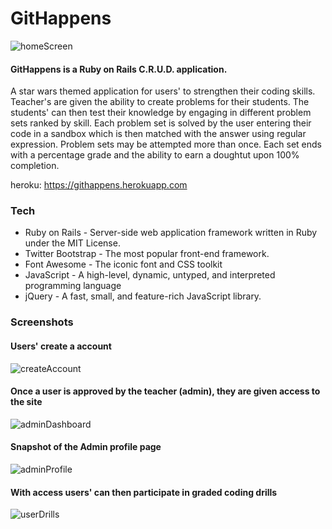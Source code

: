 # GitHappens
![homeScreen](https://github.com/wrightmk/GitHappens/blob/master/readMeImages/Screen%20Shot%202017-04-12%20at%203.59.18%20PM.png)

#### GitHappens is a Ruby on Rails C.R.U.D. application.

A star wars themed application for users' to strengthen their coding skills.  Teacher's are given the ability to create problems for their students.  The students' can then test their knowledge by engaging in different problem sets ranked by skill.  Each problem set is solved by the user entering their code in a sandbox which is then matched with the answer using regular expression.  Problem sets may be attempted more than once.  Each set ends with a percentage grade and the ability to earn a doughtut upon 100% completion.

heroku: https://githappens.herokuapp.com


### Tech

- Ruby on Rails - Server-side web application framework written in Ruby under the MIT License.
- Twitter Bootstrap - The most popular front-end framework.
- Font Awesome - The iconic font and CSS toolkit
- JavaScript - A high-level, dynamic, untyped, and interpreted programming language
- jQuery -  A fast, small, and feature-rich JavaScript library.

### Screenshots

#### Users' create a account
![createAccount](https://github.com/wrightmk/GitHappens/blob/master/readMeImages/Screen%20Shot%202017-04-12%20at%204.01.22%20PM.png)

#### Once a user is approved by the teacher (admin), they are given access to the site
![adminDashboard](https://github.com/wrightmk/GitHappens/blob/master/readMeImages/Screen%20Shot%202017-04-12%20at%204.10.34%20PM.png)

#### Snapshot of the Admin profile page
![adminProfile](https://github.com/wrightmk/GitHappens/blob/master/readMeImages/Screen%20Shot%202017-04-12%20at%203.58.43%20PM.png)

#### With access users' can then participate in graded coding drills
![userDrills](https://github.com/wrightmk/GitHappens/blob/master/readMeImages/Screen%20Shot%202017-04-12%20at%205.35.54%20PM.png)
